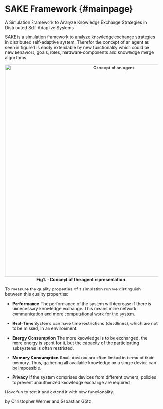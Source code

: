 # SAKE Framework {#mainpage}

A Simulation Framework to Analyze Knowledge Exchange Strategies in Distributed Self-Adaptive Systems

SAKE is a simulation framework to analyze knowledge exchange strategies in distributed self-adaptive system. Therefor the concept of an agent as seen in figure 1 is easily extendable by new functionality which could be new behaviors, goals, roles, hardware-components and knowledge merge algorithms.

<div class="image" align="center">
<img src="../DocumentationFiles/image/Concept.jpg" alt="Concept of an agent" title="Concept" style="width: 700px;"/>
<div><b>Fig1. - Concept of the agent representation.</b></div>
</div>

To measure the quality properties of a simulation run we distinguish between this quality properties:

- <b>Performance</b> The performance of the system will decrease if there is unnecessary knowledge exchange. This means more network communication and more computational work for the system.

- <b>Real-Time</b> Systems can have time restrictions (deadlines), which are not to be missed, in an environment.

- <b>Energy Consumption</b> The more knowledge is to be exchanged, the more energy is spent for it, but the capacity of the participating subsystems is often restricted.

- <b>Memory Consumption</b> Small devices are often limited in terms of their memory. Thus, gathering all available knowledge on a single device can be impossible.

- <b>Privacy</b> If the system comprises devices from different owners, policies to prevent unauthorized knowledge exchange are required.

Have fun to test it and extend it with new functionality.

by Christopher Werner and Sebastian G&ouml;tz



